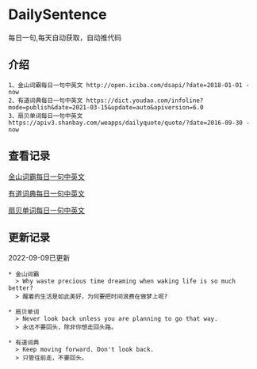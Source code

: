# DailySentence

每日一句,每天自动获取，自动推代码

## 介绍

```
1、金山词霸每日一句中英文 http://open.iciba.com/dsapi/?date=2018-01-01 - now
2、有道词典每日一句中英文 https://dict.youdao.com/infoline?mode=publish&date=2021-03-15&update=auto&apiversion=6.0
3、扇贝单词每日一句中英文 https://apiv3.shanbay.com/weapps/dailyquote/quote/?date=2016-09-30 - now
```

## 查看记录

[金山词霸每日一句中英文](./data/iciba/)

[有道词典每日一句中英文](./data/youdao/)

[扇贝单词每日一句中英文](./data/shanbay/)

## 更新记录
2022-09-09已更新 
```
* 金山词霸
  > Why waste precious time dreaming when waking life is so much better?
  > 醒着的生活是如此美好，为何要把时间浪费在做梦上呢?

* 扇贝单词
  > Never look back unless you are planning to go that way.
  > 永远不要回头，除非你想走回头路。

* 有道词典
  > Keep moving forward. Don't look back.
  > 只管往前走，不要回头。

```
